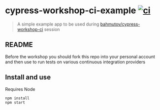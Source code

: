 # cypress-workshop-ci-example  [![ci](https://github.com/abalabushko/cypress-workshop-ci-example/actions/workflows/ci.yml/badge.svg?branch=main&event=push)](https://github.com/abalabushko/cypress-workshop-ci-example/actions/workflows/ci.yml)
> A simple example app to be used during [bahmutov/cypress-workshop-ci](https://github.com/bahmutov/cypress-workshop-ci) session

## README

Before the workshop you should fork this repo into your personal account and then use to run tests on various continuous integration providers

## Install and use

Requires Node

```
npm install
npm start
```
